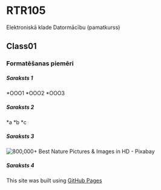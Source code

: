 # RTR105
Elektroniskā klade Datormācību (pamatkurss)
## Class01
### Formatēšanas piemēri
##### Saraksts 1
*OOO1
*OOO2
*OOO3
##### Saraksts 2
*a
*b
*c
##### Saraksts 3
![800,000+ Best Nature Pictures & Images in HD - Pixabay](https://cdn.pixabay.com/photo/2015/04/23/22/00/tree-736885__480.jpg)
##### Saraksts 4
﻿This site was built using [GitHub Pages](https://docs.github.com/en/get-started/writing-on-github/getting-started-with-writing-and-formatting-on-github/basic-writing-and-formatting-syntax#links)
